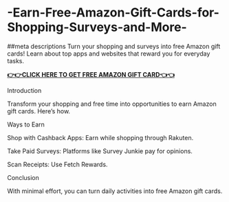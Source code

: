 # -Earn-Free-Amazon-Gift-Cards-for-Shopping-Surveys-and-More-
##meta descriptions
Turn your shopping and surveys into free Amazon gift cards! Learn about top apps and websites that reward you for everyday tasks.

**[👉👉CLICK HERE TO GET FREE AMAZON GIFT CARD👈👈](https://myusoffer.xyz/all-gift-card-2/)**

Introduction

Transform your shopping and free time into opportunities to earn Amazon gift cards. Here’s how.

Ways to Earn

Shop with Cashback Apps: Earn while shopping through Rakuten.

Take Paid Surveys: Platforms like Survey Junkie pay for opinions.

Scan Receipts: Use Fetch Rewards.

Conclusion

With minimal effort, you can turn daily activities into free Amazon gift cards.
